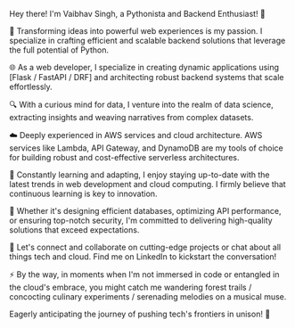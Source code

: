 Hey there! I'm Vaibhav Singh, a Pythonista and Backend Enthusiast! 👋

🚀 Transforming ideas into powerful web experiences is my passion. I specialize in crafting efficient and scalable backend solutions that leverage the full potential of Python.

🌐 As a web developer, I specialize in creating dynamic applications using [Flask / FastAPI / DRF] and architecting robust backend systems that scale effortlessly.

🔍 With a curious mind for data, I venture into the realm of data science, extracting insights and weaving narratives from complex datasets.

☁️ Deeply experienced in AWS services and cloud architecture. AWS services like Lambda, API Gateway, and DynamoDB are my tools of choice for building robust and cost-effective serverless architectures.

🌱 Constantly learning and adapting, I enjoy staying up-to-date with the latest trends in web development and cloud computing. I firmly believe that continuous learning is key to innovation.

🔧 Whether it's designing efficient databases, optimizing API performance, or ensuring top-notch security, I'm committed to delivering high-quality solutions that exceed expectations.

🔗 Let's connect and collaborate on cutting-edge projects or chat about all things tech and cloud. Find me on LinkedIn to kickstart the conversation!

⚡ By the way, in moments when I'm not immersed in code or entangled in the cloud's embrace, you might catch me wandering forest trails / concocting culinary experiments / serenading melodies on a musical muse.

Eagerly anticipating the journey of pushing tech's frontiers in unison! 🌟
